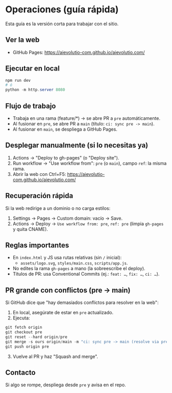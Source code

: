 # Operaciones (guía rápida)

Esta guía es la versión corta para trabajar con el sitio.

## Ver la web
- GitHub Pages: https://aievolutio-com.github.io/aievolutio.com/

## Ejecutar en local
```powershell
npm run dev
# ó
python -m http.server 8080
```

## Flujo de trabajo
- Trabaja en una rama (feature/*) → se abre PR a `pre` automáticamente.
- Al fusionar en `pre`, se abre PR a `main` (título: `ci: sync pre -> main`).
- Al fusionar en `main`, se despliega a GitHub Pages.

## Desplegar manualmente (si lo necesitas ya)
1) Actions → "Deploy to gh-pages" (o "Deploy site").
2) Run workflow → "Use workflow from": `pre` (o `main`), campo `ref`: la misma rama.
3) Abrir la web con Ctrl+F5: https://aievolutio-com.github.io/aievolutio.com/

## Recuperación rápida
Si la web redirige a un dominio o no carga estilos:
1) Settings → Pages → Custom domain: vacío → Save.
2) Actions → Deploy → `Use workflow from: pre`, `ref: pre` (limpia `gh-pages` y quita CNAME).

## Reglas importantes
- En `index.html` y JS usa rutas relativas (sin `/` inicial):
  - `assets/logo.svg`, `styles/main.css`, `scripts/app.js`.
- No edites la rama `gh-pages` a mano (la sobreescribe el deploy).
- Títulos de PR: usa Conventional Commits (ej.: `feat: …`, `fix: …`, `ci: …`).

## PR grande con conflictos (pre → main)
Si GitHub dice que "hay demasiados conflictos para resolver en la web":
1) En local, asegúrate de estar en `pre` actualizado.
2) Ejecuta:
```powershell
git fetch origin
git checkout pre
git reset --hard origin/pre
git merge -s ours origin/main -m "ci: sync pre -> main (resolve via pre)"
git push origin pre
```
3) Vuelve al PR y haz "Squash and merge".

## Contacto
Si algo se rompe, despliega desde `pre` y avisa en el repo.
